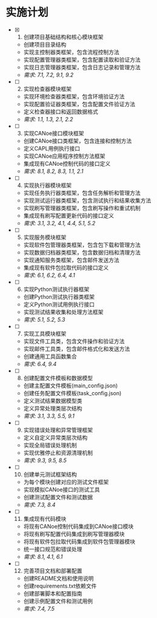# 实施计划

- [x] 1. 创建项目基础结构和核心模块框架
  - 创建项目目录结构
  - 实现主控制器类框架，包含流程控制方法
  - 实现配置管理器类框架，包含配置读取和验证方法
  - 实现日志管理器类框架，包含日志记录和管理方法
  - _需求: 7.1, 7.2, 9.1, 9.2_

- [ ] 2. 实现检查器模块框架
  - 实现环境检查器类框架，包含环境验证方法
  - 实现配置验证器类框架，包含配置文件验证方法
  - 定义检查器接口和返回数据格式
  - _需求: 1.1, 1.3, 2.1, 2.2_

- [ ] 3. 实现CANoe接口模块框架
  - 创建CANoe接口类框架，包含连接和控制方法
  - 定义CAPL用例执行接口
  - 实现CANoe应用程序控制方法框架
  - 集成现有CANoe控制代码的接口定义
  - _需求: 8.1, 8.2, 8.3, 1.1, 2.1_

- [ ] 4. 实现执行器模块框架
  - 实现任务执行器类框架，包含任务解析和管理方法
  - 实现测试运行器类框架，包含测试执行和结果收集方法
  - 实现刷写管理器类框架，包含刷写操作和重试机制
  - 集成现有刷写配置更新代码的接口定义
  - _需求: 3.1, 3.2, 4.1, 4.4, 5.1, 5.2_

- [ ] 5. 实现服务模块框架
  - 实现软件包管理器类框架，包含包下载和管理方法
  - 实现数据归档器类框架，包含数据归档和清理方法
  - 实现通知服务类框架，包含邮件发送方法
  - 集成现有软件包拉取代码的接口定义
  - _需求: 6.1, 6.2, 6.4, 4.1_

- [ ] 6. 实现Python测试执行器框架
  - 创建Python测试执行器类框架
  - 定义Python测试用例执行接口
  - 实现测试结果收集和处理方法框架
  - _需求: 5.1, 5.2, 5.3_

- [ ] 7. 实现工具模块框架
  - 实现文件工具类，包含文件操作和验证方法
  - 实现邮件工具类，包含邮件格式化和发送方法
  - 创建通用工具函数集合
  - _需求: 6.4, 9.4_

- [ ] 8. 创建配置文件模板和数据模型
  - 创建主配置文件模板(main_config.json)
  - 创建任务配置文件模板(task_config.json)
  - 定义测试结果数据模型类
  - 定义异常处理类层次结构
  - _需求: 3.1, 3.3, 5.5, 9.1_

- [ ] 9. 实现错误处理和异常管理框架
  - 定义自定义异常类层次结构
  - 实现全局错误处理机制
  - 实现优雅停止和资源清理机制
  - _需求: 9.3, 9.5, 8.5_

- [ ] 10. 创建单元测试框架结构
  - 为每个模块创建对应的测试文件框架
  - 实现模拟CANoe接口的测试工具
  - 创建测试配置文件和测试数据
  - _需求: 7.3, 8.4_

- [ ] 11. 集成现有代码模块
  - 将现有CANoe控制代码集成到CANoe接口模块
  - 将现有刷写配置代码集成到刷写管理器模块
  - 将现有软件包拉取代码集成到软件包管理器模块
  - 统一接口规范和错误处理
  - _需求: 8.1, 4.1, 6.1_

- [ ] 12. 完善项目文档和部署配置
  - 创建README文档和使用说明
  - 创建requirements.txt依赖文件
  - 创建部署脚本和配置指南
  - 创建示例配置文件和测试用例
  - _需求: 7.4, 7.5_